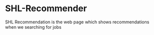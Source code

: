# SHL-Recommender
SHL Recommendation is the web page which shows recommendations  when we searching for jobs
